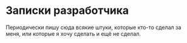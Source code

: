 # Записки разработчика

Периодически пишу сюда всякие штуки, которые кто-то сделал за меня, или которые я хочу сделать и ещё не сделал.

